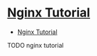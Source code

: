 # [Nginx Tutorial](https://www.javatpoint.com/nginx-tutorial)

- [Nginx Tutorial](#nginx-tutorial)









TODO nginx tutorial